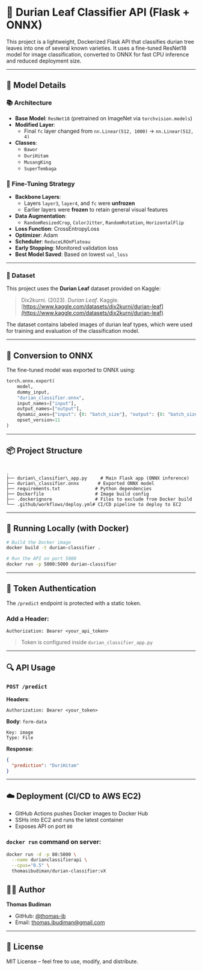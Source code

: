 # 🍃 Durian Leaf Classifier API (Flask + ONNX)

This project is a lightweight, Dockerized Flask API that classifies durian tree leaves into one of several known varieties. It uses a fine-tuned ResNet18 model for image classification, converted to ONNX for fast CPU inference and reduced deployment size.

---

## 🧠 Model Details

### 📚 Architecture
- **Base Model**: `ResNet18` (pretrained on ImageNet via `torchvision.models`)
- **Modified Layer**:
  - Final `fc` layer changed from `nn.Linear(512, 1000)` → `nn.Linear(512, 4)`
- **Classes**:
  - `Bawor`
  - `DuriHitam`
  - `MusangKing`
  - `SuperTembaga`

### 🔧 Fine-Tuning Strategy
- **Backbone Layers**:
  - Layers `layer3`, `layer4`, and `fc` were **unfrozen**
  - Earlier layers were **frozen** to retain general visual features
- **Data Augmentation**:
  - `RandomResizedCrop`, `ColorJitter`, `RandomRotation`, `HorizontalFlip`
- **Loss Function**: CrossEntropyLoss
- **Optimizer**: Adam
- **Scheduler**: `ReduceLROnPlateau`
- **Early Stopping**: Monitored validation loss
- **Best Model Saved**: Based on lowest `val_loss`

---

### 📂 Dataset

This project uses the **Durian Leaf** dataset provided on Kaggle:

> Dix2kurni. (2023). *Durian Leaf*. Kaggle. [https://www.kaggle.com/datasets/dix2kurni/durian-leaf](https://www.kaggle.com/datasets/dix2kurni/durian-leaf)

The dataset contains labeled images of durian leaf types, which were used for training and evaluation of the classification model.

---

## 🔁 Conversion to ONNX

The fine-tuned model was exported to ONNX using:

```python
torch.onnx.export(
    model,
    dummy_input,
    "durian_classifier.onnx",
    input_names=["input"],
    output_names=["output"],
    dynamic_axes={"input": {0: "batch_size"}, "output": {0: "batch_size"}},
    opset_version=11
)
```

---

## 📦 Project Structure

```

.
├── durian\_classifier\_app.py     # Main Flask app (ONNX inference)
├── durian\_classifier.onnx       # Exported ONNX model
├── requirements.txt             # Python dependencies
├── Dockerfile                   # Image build config
├── .dockerignore                # Files to exclude from Docker build
└── .github/workflows/deploy.yml# CI/CD pipeline to deploy to EC2

````

---

## 🚀 Running Locally (with Docker)

```bash
# Build the Docker image
docker build -t durian-classifier .

# Run the API on port 5000
docker run -p 5000:5000 durian-classifier
````

---

## 🔐 Token Authentication

The `/predict` endpoint is protected with a static token.

### Add a Header:

```http
Authorization: Bearer <your_api_token>
```

> Token is configured inside `durian_classifier_app.py`

---

## 🔍 API Usage

### `POST /predict`

**Headers**:

```
Authorization: Bearer <your_token>
```

**Body**: `form-data`

```
Key: image
Type: File
```

**Response**:

```json
{
  "prediction": "DuriHitam"
}
```

---

## ☁️ Deployment (CI/CD to AWS EC2)

* GitHub Actions pushes Docker images to Docker Hub
* SSHs into EC2 and runs the latest container
* Exposes API on port `80`

### `docker run` command on server:

```bash
docker run -d -p 80:5000 \
  --name durianclassifierapi \
  --cpus="0.5" \
  thomasibudiman/durian-classifier:vX
```

## 👨‍💻 Author

**Thomas Budiman**

* GitHub: [@thomas-ib](https://github.com/thomas-ib)
* Email: thomas.ibudiman@gmail.com

---

## 📝 License

MIT License – feel free to use, modify, and distribute.
